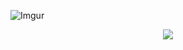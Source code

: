 
![Imgur](https://i.imgur.com/V6b2z3N.png)

<p align="center">
<img src=https://i.imgur.com/V6b2z3N.png>
</p>